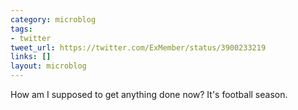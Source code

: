 ```yaml
---
category: microblog
tags:
- twitter
tweet_url: https://twitter.com/ExMember/status/3900233219
links: []
layout: microblog
---
```

How am I supposed to get anything done now? It's football season.
